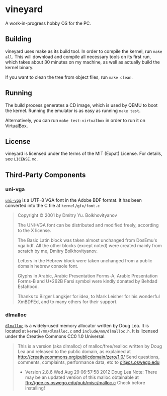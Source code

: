 # vineyard #

A work-in-progress hobby OS for the PC.

## Building ##
vineyard uses make as its build tool. In order to compile the kernel, run `make all`. This will download and compile all necessary tools on its first run, which takes about 30 minutes on my machine, as well as actually build the kernel binary.

If you want to clean the tree from object files, run `make clean`.

## Running ##
The build process generates a CD image, which is used by QEMU to boot the kernel. Running the emulator is as easy as running `make test`.

Alternatively, you can run `make test-virtualbox` in order to run it on VirtualBox.

## License ##
vineyard is licensed under the terms of the MIT (Expat) License. For details, see `LICENSE.md`.

## Third-Party Components ##

### uni-vga ###

[`uni-vga`](http://www.inp.nsk.su/~bolkhov/files/fonts/univga/) is a UTF-8 VGA font in the Adobe BDF format. It has been converted into the C file at `kernel/gfx/font.c`

> Copyright © 2001 by Dmitry Yu. Bolkhovityanov
>
> The UNI-VGA font can be distributed and modified freely, according to the X license.
>
> The Basic Latin block was taken almost unchanged from DosEmu's vga.bdf. All the other blocks (except noted) were created mainly from scratch by me, Dmitry Bolkhovityanov.
>
> Letters in the Hebrew block were taken unchanged from a public domain hebrew console font.
>
> Glyphs in Arabic, Arabic Presentation Forms-A, Arabic Presentation Forms-B and U+262B Farsi symbol were kindly donated by Behdad Esfahbod.
>
> Thanks to Birger Langkjer for idea, to Mark Leisher for his wonderful XmBDFEd, and to many others for their support.

### dlmalloc ###
[`dlmalloc`](http://g.oswego.edu/dl/html/malloc.html) is a widely-used memory allocator written by Doug Lea. It is located at `kernel/mm/dlmalloc.c` and `include/mm/dlmalloc.h`. It is licensed under the Creative Commons CC0 1.0 Universal:

> This is a version (aka dlmalloc) of malloc/free/realloc written by
> Doug Lea and released to the public domain, as explained at
> http://creativecommons.org/publicdomain/zero/1.0/ Send questions,
> comments, complaints, performance data, etc to dl@cs.oswego.edu
>
> * Version 2.8.6 Wed Aug 29 06:57:58 2012  Doug Lea
>  Note: There may be an updated version of this malloc obtainable at
>		 ftp://gee.cs.oswego.edu/pub/misc/malloc.c
>	   Check before installing!
